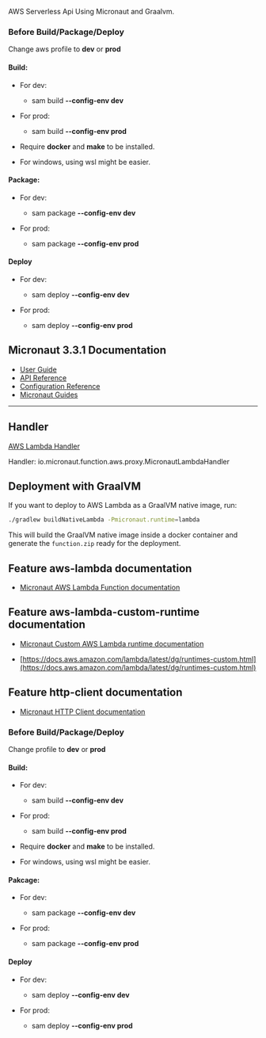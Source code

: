 AWS Serverless Api Using Micronaut and Graalvm.

### Before Build/Package/Deploy
Change aws profile to __dev__ or __prod__

#### Build:

-  For dev:
    - sam build __--config-env dev__

- For prod:
    - sam build __--config-env prod__

- Require __docker__ and __make__ to be installed.
-  For windows, using wsl might be easier.

#### Package:
-  For dev:
    - sam package __--config-env dev__

- For prod:
    - sam package __--config-env prod__

#### Deploy
-  For dev:
    - sam deploy __--config-env dev__

- For prod:
    - sam deploy __--config-env prod__

## Micronaut 3.3.1 Documentation

- [User Guide](https://docs.micronaut.io/3.3.1/guide/index.html)
- [API Reference](https://docs.micronaut.io/3.3.1/api/index.html)
- [Configuration Reference](https://docs.micronaut.io/3.3.1/guide/configurationreference.html)
- [Micronaut Guides](https://guides.micronaut.io/index.html)
---

## Handler

[AWS Lambda Handler](https://docs.aws.amazon.com/lambda/latest/dg/java-handler.html)

Handler: io.micronaut.function.aws.proxy.MicronautLambdaHandler

## Deployment with GraalVM

If you want to deploy to AWS Lambda as a GraalVM native image, run:

```bash
./gradlew buildNativeLambda -Pmicronaut.runtime=lambda
```

This will build the GraalVM native image inside a docker container and generate the `function.zip` ready for the deployment.

## Feature aws-lambda documentation

- [Micronaut AWS Lambda Function documentation](https://micronaut-projects.github.io/micronaut-aws/latest/guide/index.html#lambda)

## Feature aws-lambda-custom-runtime documentation

- [Micronaut Custom AWS Lambda runtime documentation](https://micronaut-projects.github.io/micronaut-aws/latest/guide/index.html#lambdaCustomRuntimes)

- [https://docs.aws.amazon.com/lambda/latest/dg/runtimes-custom.html](https://docs.aws.amazon.com/lambda/latest/dg/runtimes-custom.html)

## Feature http-client documentation

- [Micronaut HTTP Client documentation](https://docs.micronaut.io/latest/guide/index.html#httpClient)

### Before Build/Package/Deploy
Change profile to __dev__ or __prod__

#### Build:

-  For dev:
    - sam build __--config-env dev__

- For prod:
    - sam build __--config-env prod__

- Require __docker__ and __make__ to be installed.
-  For windows, using wsl might be easier.

#### Pakcage:
-  For dev:
    - sam package __--config-env dev__

- For prod:
    - sam package __--config-env prod__

#### Deploy
-  For dev:
    - sam deploy __--config-env dev__

- For prod:
    - sam deploy __--config-env prod__